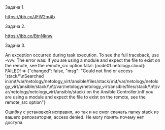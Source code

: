 Задача 1. 

https://ibb.co/JFW2m4b

Задача 2. 

https://ibb.co/BtnNknw

Задача 3. 

An exception occurred during task execution. To see the full traceback, use -vvv. The error was: If you are using a module and expect the file to exist on the remote, see the remote_src option
fatal: [node01.netology.cloud]: FAILED! => {"changed": false, "msg": "Could not find or access 'stack/'\nSearched in:\n\t/var/netology/netology_virt/ansible/files/stack/\n\t/var/netology/netology_virt/ansible/stack/\n\t/var/netology/netology_virt/ansible/files/stack/\n\t/var/netology/netology_virt/ansible/stack/ on the Ansible Controller.\nIf you are using a module and expect the file to exist on the remote, see the remote_src option"}

Ошибку с установкой исправил, но так и не смог скачать папку stack из вашего репоизитория, access denied. Не могу понять почему нет доступа.